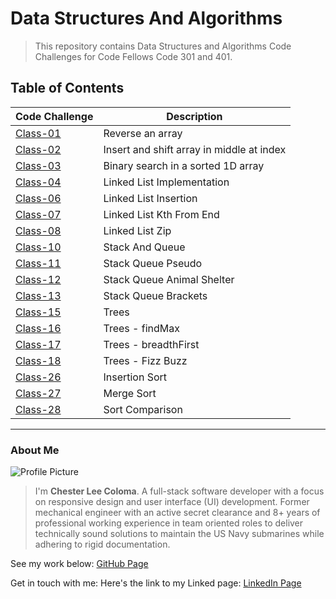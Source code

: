 # Data Structures And Algorithms
> This repository contains Data Structures and Algorithms Code Challenges for Code Fellows Code 301 and 401.

## Table of Contents

| Code Challenge | Description |
| -------------- |  -------------- |
| [Class-01](./javascript/array-reverse/README.md) | Reverse an array |
| [Class-02](./javascript/array-insert-shift/README.md) | Insert and shift array in middle at index |
| [Class-03](./javascript/array-binary-search/README.md) | Binary search in a sorted 1D array |
| [Class-04](./javascript/linked-list/README.md) | Linked List Implementation |
| [Class-06](./javascript/linked-list/README.md) | Linked List Insertion |
| [Class-07](./javascript/linked-list-kth/README.md) | Linked List Kth From End |
| [Class-08](./javascript/linked-list-zip/README.md) | Linked List Zip |
| [Class-10](./javascript/stack-and-queue/README.md) | Stack And Queue |
| [Class-11](./javascript/stack-queue-pseudo/README.md) | Stack Queue Pseudo |
| [Class-12](./javascript/stack-queue-animal-shelter/README.md) | Stack Queue Animal Shelter |
| [Class-13](./javascript/stack-queue-brackets/README.md) | Stack Queue Brackets |
| [Class-15](./javascript/trees/README.md) | Trees |
| [Class-16](./javascript/trees/README.md) | Trees - findMax |
| [Class-17](./javascript/trees-breadth-first/README.md) | Trees - breadthFirst |
| [Class-18](./javascript/tree-fizz-buzz/README.md) | Trees - Fizz Buzz |
| [Class-26](./javascript/sorting/insertion/README.md) | Insertion Sort |
| [Class-27](./javascript/sorting/merge/README.md) | Merge Sort |
| [Class-28](./javascript/sorting/comparison/README.md) | Sort Comparison |

---

### About Me
![Profile Picture](https://avatars.githubusercontent.com/u/104961833?s=400&u=842fa7c8bb9c0fbfcf956655c2b13dff928e128d&v=4)
> I'm **Chester Lee Coloma**. A full-stack software developer with a focus on responsive design and user interface (UI) development. Former mechanical engineer with an active secret clearance and 8+ years of professional working experience in team oriented roles to deliver technically sound solutions to maintain the US Navy submarines while adhering to rigid documentation. 

See my work below:
[GitHub Page](https://github.com/cleecoloma)

Get in touch with me:
Here's the link to my Linked page:
[LinkedIn Page](https://www.linkedin.com/in/chesterleecoloma/)